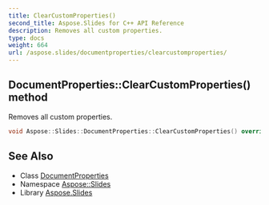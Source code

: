 ```yaml
---
title: ClearCustomProperties()
second_title: Aspose.Slides for C++ API Reference
description: Removes all custom properties.
type: docs
weight: 664
url: /aspose.slides/documentproperties/clearcustomproperties/
---
```

## DocumentProperties::ClearCustomProperties() method


Removes all custom properties.

```cpp
void Aspose::Slides::DocumentProperties::ClearCustomProperties() override
```

## See Also

* Class [DocumentProperties](../)
* Namespace [Aspose::Slides](../../)
* Library [Aspose.Slides](../../../)